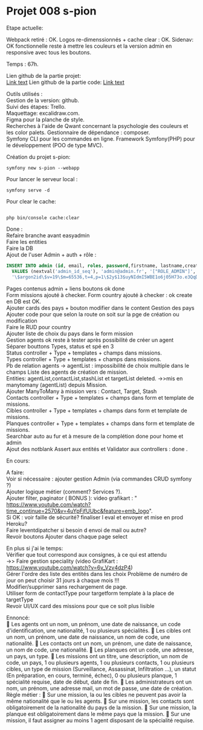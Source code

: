 # Projet 008 s-pion

Etape actuelle:

Webpack retiré : OK.
Logos re-dimenssionnés + cache clear : OK.
Sidenav: OK fonctionnelle reste à mettre les couleurs et la version admin en responsive avec tous les boutons.

Temps : 67h.

Lien github de la partie projet:  
[Link text](https://github.com/Tom60340/008)
Lien github de la partie code:
[Link text](https://github.com/Tom60340/008-code)

Outils utilisés :  
Gestion de la version: github.  
Suivi des étapes: Trello.  
Maquettage: excalidraw.com.  
Figma pour la planche de style.  
Recherches à l'aide de Qwant concernant la psychologie des couleurs et les color palets.
Gestionnaire de dépendance : composer.  
Symfony CLI pour les commandes en ligne.
Framework Symfony(PHP) pour le développement (POO de type MVC).

Création du projet s-pion:

```
symfony new s-pion --webapp
```

Pour lancer le serveur local :

```
symfony serve -d
```

Pour clear le cache:

```

php bin/console cache:clear
```

Done :  
Refaire branche avant easyadmin   
Faire les entities  
Faire la DB  
Ajout de l'user Admin + auth + rôle :
```SQL
INSERT INTO admin (id, email, roles, password,firstname, lastname,created_at) 
  VALUES (nextval('admin_id_seq'), 'admin@admin.fr', '["ROLE_ADMIN"]', 
  '\$argon2id\$v=19\$m=65536,t=4,p=1\$2y$13$uyNIdmI5WBE1o6j05H73o.e3QqDwxToeHwsrPvcY0lv79EpvA.S3i','Admin', 'Admin',now())
``` 
Pages contenus admin + liens boutons ok done  
Form missions ajouté à checker.
Form country ajouté à checker : ok create en DB est OK.  
Ajouter cards des pays  + bouton modifier dans le content Gestion des pays 
Ajouter code pour que selon la route on soit sur la pge de création ou modification  
Faire le RUD pour country  
Ajouter liste de choix du pays dans le form mission  
Gestion agents ok reste à tester après possibilité de créer un agent  
Séparer bouttons Types, status et spé en 3  
Status controller + Type + templates + champs dans missions.  
Types controller + Type + templates + champs dans missions.  
Pb de relation  agents -> agentList : impossibilité de choix multiple dans le champs Liste des agents de création de mission.  
  Entities: agentList,contactList,stashList et targetList deleted. 
    ->>mis en manytomany (agentList) depuis Mission.  
Ajouter ManyToMany à mission vers : Contact, Target, Stash  
Contacts controller + Type + templates + champs dans form et template de missions.  
Cibles controller + Type + templates + champs dans form et template de missions.  
Planques controller + Type + templates + champs dans form et template de missions.  
Searchbar auto au fur et à mesure de la complétion  done pour home et admin   
Ajout des notblank Assert aux entités et Validator aux controllers : done .

  En cours:   

A faire:   
Voir si nécessaire : ajouter gestion Admin  (via commandes CRUD symfony ?)  
Ajouter logique métier (comment? Services ?).  
Ajouter filter, paginator ( BONUS ): video grafikart : " https://www.youtube.com/watch?time_continue=2570&v=4uYpFjfUUbc&feature=emb_logo".   
  Si OK : voir faille de sécurité? finaliser l eval et envoyer et mise en prod Heroku?  
     Faire leventdipatcher si besoin d envoi de mail ou autre?  
Revoir boutons Ajouter dans chaque page select  



En plus si j'ai le temps:  
  Vérifier que tout correspond aux consignes, à ce qui est attendu  
  ->> Faire gestion speciality (video GrafiKart : https://www.youtube.com/watch?v=6v_Vzv4dzP4)  
  Gérer l'ordre des liste des entités dans les choix 
  Problème de numéro de jour on peut choisir 31 jours à chaque mois !!!  
  Modifier/supprimer sans rechargement de page.  
  Utiliser form de contactType pour targetform template à la place de targetType  
  Revoir UI/UX card des missions pour que ce soit plus lisible  


Ennoncé:  
 Les agents ont un nom, un prénom, une date de naissance, un code d'identification, une nationalité, 1 ou plusieurs spécialités.
 Les cibles ont un nom, un prénom, une date de naissance, un nom de code, une nationalité.
 Les contacts ont un nom, un prénom, une date de naissance, un nom de code, une nationalité.
 Les planques ont un code, une adresse, un pays, un type.
 Les missions ont un titre, une description, un nom de code, un pays, 1 ou plusieurs agents, 1 ou plusieurs contacts, 1 ou plusieurs cibles, un type de mission (Surveillance, Assassinat, Infiltration …), un statut (En préparation, en cours, terminé, échec), 0 ou plusieurs planque, 1 spécialité requise, date de début, date de fin.
 Les administrateurs ont un nom, un prénom, une adresse mail, un mot de passe, une date de création.
Règle métier :
 Sur une mission, la ou les cibles ne peuvent pas avoir la même nationalité que le ou les agents.
 Sur une mission, les contacts sont obligatoirement de la nationalité du pays de la mission.
 Sur une mission, la planque est obligatoirement dans le même pays que la mission.
 Sur une mission, il faut assigner au moins 1 agent disposant de la spécialité requise.